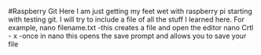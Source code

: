 #Raspberry Git
Here I am just getting my feet wet with raspberry pi starting with
 testing git.
I will try to include a file of all the stuff I learned here. For example,
nano filename.txt
-this creates a file and open the editor nano
Crtl - x
-once in nano this opens the save prompt and allows you to save your file
 
